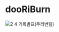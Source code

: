# dooRiBurn 

![2 4 기획발표(두리번팀)](https://github.com/user-attachments/assets/3d036458-d9c5-49b3-8eb8-6c660e2b9b82)
